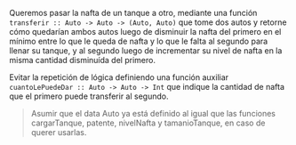 Queremos pasar la nafta de un tanque a otro, mediante una función `transferir :: Auto -> Auto -> (Auto, Auto)` que tome dos autos y retorne cómo quedarían ambos autos luego de disminuir la nafta del primero en el mínimo entre lo que le queda de nafta y lo que le falta al segundo para llenar su tanque, y al segundo luego de incrementar su nivel de nafta en la misma cantidad disminuída del primero.

Evitar la repetición de lógica definiendo una función auxiliar `cuantoLePuedeDar :: Auto -> Auto -> Int` que indique la cantidad de nafta que el primero puede transferir al segundo.

> Asumir que el data Auto ya está definido al igual que las funciones cargarTanque, patente, nivelNafta y tamanioTanque, en caso de querer usarlas.